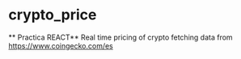 # crypto_price

** Practica REACT**
Real time pricing of crypto fetching data from https://www.coingecko.com/es
